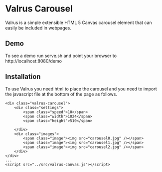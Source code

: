 Valrus Carousel
===============

Valrus is a simple extensible HTML 5 Canvas carousel element that can easily be included 
in webpages.

Demo
-----
To see a demo run serve.sh and point your browser to http://localhost:8080/demo

Installation
--------------
To use Valrus you need html to place the carousel and you need to import the javascript file at the bottom
of the page as follows. 

	<div class="valrus-carousel">
		<div class="settings">
			<span class="speed">10</span>
			<span class="width">1024</span>
			<span class="height">510</span>

		</div>
		<div class="images">
			<span class="image"><img src="carousel0.jpg" /></span>
			<span class="image"><img src="carousel1.jpg" /></span>
			<span class="image"><img src="carousel2.jpg" /></span>
		</div>
	</div>
	...
	<script src="../src/valrus-canvas.js"></script>

